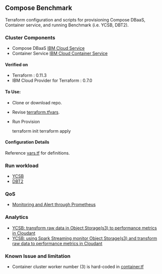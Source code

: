 ## Compose Benchmark

Terraform configuration and scripts for provisioning Compose DBaaS, Container service, and running Benchmark (i.e. YCSB, DBT2).

### Cluster Components

* Compose DBaaS [IBM Cloud Service](https://ibm-cloud.github.io/tf-ibm-docs/v0.7.0/r/service_instance.html)
* Container Service [IBM Cloud Container Service](https://ibm-cloud.github.io/tf-ibm-docs/v0.7.0/r/container_cluster.html)

#### Verified on

* Terraform : 0.11.3
* IBM Cloud Provider for Terraform : 0.7.0


#### To Use:

* Clone or download repo.

* Revise [terraform.tfvars](./terraform.tfvars). 

* Run Provision

	terraform init
	terraform apply


#### Configuration Details

Reference [vars.tf](./vars.tf) for definitions. 


### Run workload

* [YCSB](ycsb/README.md)
* [DBT2](dbt2/README.md)


### QoS

* [Monitoring and Alert through Prometheus](prometheus/README.md) 


### Analytics

* [YCSB: transform raw data in Object Storage(s3) to performance metrics in Cloudant](analytics/ycsb_analytics-s3-cloudant.ipynb)
* [YCSB: using Spark Streaming monitor Object Storage(s3) and transform raw data to performance metrics in Cloudant](analytics/ycsb_analytics-s3-stream-cloudant.ipynb)


### Known Issue and limitation

* Container cluster worker number (3) is hard-coded in [container.tf](container.tf)
